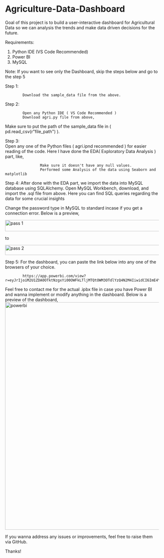 # Agriculture-Data-Dashboard
Goal of this project is to build a user-interactive dashboard for Agricultural Data so we can analysis the trends and make data driven decisions for the future.

Requirements:
   1. Python IDE (VS Code Recommended)
   2. Power BI
   3. MySQL

Note: If you want to see only the Dashboard, skip the steps below and go to the step 5

Step 1: 
            
            Download the sample_data file from the above.
            
Step 2:

            Open any Python IDE ( VS Code Recommended )
            Download agri.py file from above,
                
Make sure to put the path of the sample_data file in ( pd.read_csv(r"file_path") ).

Step 3:    
            Open any one of the Python files ( agri.ipnd recommended ) for easier reading of the code.
            Here I have done the EDA( Exploratory Data Analysis ) part, like,
                     
                    Make sure it doesn't have any null values.
                    Performed some Analysis of the data using Seaborn and matplotlib

Step 4:
            After done with the EDA part, we import the data into MySQL database using SQLAlchemy.
            Open MySQL Workbench, download, and import the .sql file from above.
            Here you can find SQL queries regarding the data for some crucial insights
            
Change the password type in MySQL to standard incase if you get a connection error. Below is a preview,

<img width="776" height="37" alt="pass 1" src="https://github.com/user-attachments/assets/dceffc9d-bc72-4761-bfb0-e8e685a8bc8d" />  

to  

<img width="797" height="33" alt="pass 2" src="https://github.com/user-attachments/assets/a2743feb-8064-487d-a304-0a7ad8869c87" />


Step 5:
            For the dashboard, you can paste the link below into any one of the browsers of your choice.

            https://app.powerbi.com/view?r=eyJrIjoiM2U1ZDA0OTktNzgxYi00OWFkLTljMTQtOWM3OTdlYzQ4N2M4IiwidCI6ImE4YWY5NGE1LThhZWQtNDdjOC1iNzFhLTVlZjM5MmY5OGE1NSJ9&embedImagePlaceholder=true

Feel free to contact me for the actual .ipbx file in case you have Power BI and wanna implement or modify anything in the dashboard.
Below is a preview of the dashboard,
<img width="1322" height="747" alt="powerbi" src="https://github.com/user-attachments/assets/7c59feb1-cb64-434d-a4cb-2f67b553ef63" />

If you wanna address any issues or improvements, feel free to raise them via GitHub.

Thanks!





